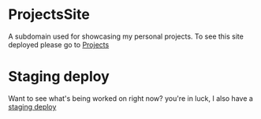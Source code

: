 # ProjectsSite
A subdomain used for showcasing my personal projects. To see this site deployed please go to [Projects](http://projects.theserverproject.com "Ross Alexandra's Projects")

# Staging deploy
Want to see what's being worked on right now? you're in luck, I also have a [staging deploy](http://beta.projects.theserverproject.com "Beta of Projects Page")
